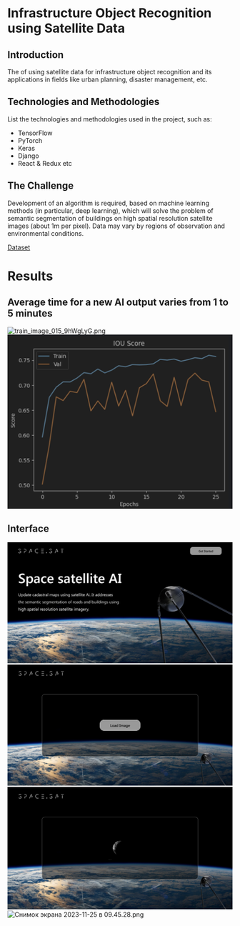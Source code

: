 # Infrastructure Object Recognition using Satellite Data

## Introduction
The of using satellite data for infrastructure object recognition and its applications in fields like urban planning, disaster management, etc.

## Technologies and Methodologies
List the technologies and methodologies used in the project, such as:
- TensorFlow
- PyTorch
- Keras
- Django
- React & Redux etc

## The Challenge
Development of an algorithm is required, based on machine learning methods (in particular, deep
learning), which will solve the problem of semantic segmentation of buildings on high spatial
resolution satellite images (about 1m per pixel). Data may vary by regions of observation and
environmental conditions.

[Dataset](https://lodmedia.hb.bizmrg.com/case_files/1059974/train_dataset_train.zip)

# Results
## Average time for a new AI output varies from 1 to 5 minutes
![train_image_015_9hWgLyG.png](images%2Ftrain_image_015_9hWgLyG.png)
![Снимок экрана 2023-11-25 в 09.13.21.png](images%2F%D0%A1%D0%BD%D0%B8%D0%BC%D0%BE%D0%BA%20%D1%8D%D0%BA%D1%80%D0%B0%D0%BD%D0%B0%202023-11-25%20%D0%B2%2009.13.21.png)
## Interface
![Снимок экрана 2023-11-25 в 09.19.50.png](images%2F%D0%A1%D0%BD%D0%B8%D0%BC%D0%BE%D0%BA%20%D1%8D%D0%BA%D1%80%D0%B0%D0%BD%D0%B0%202023-11-25%20%D0%B2%2009.19.50.png)
![Снимок экрана 2023-11-25 в 09.22.43.png](images%2F%D0%A1%D0%BD%D0%B8%D0%BC%D0%BE%D0%BA%20%D1%8D%D0%BA%D1%80%D0%B0%D0%BD%D0%B0%202023-11-25%20%D0%B2%2009.22.43.png)
![Снимок экрана 2023-11-25 в 09.42.45.png](images%2F%D0%A1%D0%BD%D0%B8%D0%BC%D0%BE%D0%BA%20%D1%8D%D0%BA%D1%80%D0%B0%D0%BD%D0%B0%202023-11-25%20%D0%B2%2009.42.45.png)
![Снимок экрана 2023-11-25 в 09.45.28.png](images%2F%D0%A1%D0%BD%D0%B8%D0%BC%D0%BE%D0%BA%20%D1%8D%D0%BA%D1%80%D0%B0%D0%BD%D0%B0%202023-11-25%20%D0%B2%2009.45.28.png)